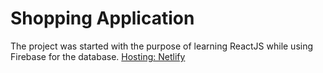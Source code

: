 # Shopping Application

The project was started with the purpose of learning ReactJS while using Firebase for the database. 
  [Hosting: Netlify](https://beautifyshop.netlify.app/)
